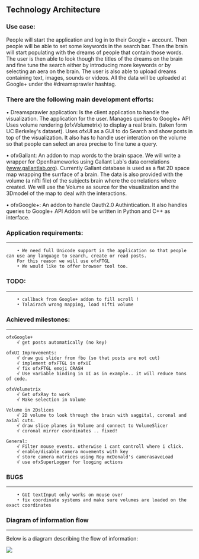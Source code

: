 ## Technology Architecture

### Use case:

People will start the application and log in to their Google + account. 
Then people will be able to set some keywords in the search bar.
Then the brain will start populating with the dreams of people that contain those words.
The user is then able to look though the titles of the dreams on the brain and fine tune the search either by introducing more keywords or by selecting an aera on the brain.
The user is also able to upload dreams containing text, images, sounds or videos. All the data will be uploaded at Google+ under the #dreamsprawler hashtag.

### There are the following main development efforts:
• Dreamsprawler application:
	Is the client application to handle the visualization. The application for the user.
	Manages queries to Google+ API
	Uses volume rendering (ofxVolumetrix) to display a real brain. (taken form UC Berkeley's dataset).
	Uses ofxUI as a GUI to do Search and show posts in top of the visualization.
	It also has to handle user interation on the volume so that people can select an area precise to fine tune a query.

• ofxGallant:
	An addon to map words to the brain space.
We will write a wrapper for Openframeworks using Gallant Lab`s data correlations (www.gallantlab.org).
Currently Gallant database is used as a flat 2D space map wrapping the surrface of a brain. The data is also provided with the volume (a nifti file) of the subjects brain where the correlations where created.
We will use the Volume as source for the visualization and the 3Dmodel of the map to deal with the interactions.

• ofxGoogle+:
	An addon to handle Oauth2.0 Authintication.
	It also handles queries to Google+ API
	Addon will be written in Python and C++ as interface.

### Application requirements:
--------------------------------------------------------------------------------
		• We need full Unicode support in the application so that people can use any language to search, create or read posts.
		For this reason we will use ofxFTGL
		• We would like to offer browser tool too.

### TODO:
--------------------------------------------------------------------------------
		• callback from Google+ addon to fill scroll !
		• Talairach wrong mapping, load nifti volume

### Achieved milestones:
--------------------------------------------------------------------------------
	ofxGoogle+
		√ get posts automatically (no key)

	ofxUI Improvements:
		√ draw gui slider from fbo (so that posts are not cut)
		√ implement ofxFTGL in ofxUI
		√ fix ofxFTGL emoji CRASH 
		√ Use variable binding in UI as in example.. it will reduce tons of code.

	ofxVolumetrix
		√ Get ofxRay to work
		√ Make selection in Volume

	Volume in 2Dslices
		√ 2D volume to look through the brain with saggital, coronal and axial cuts.
		√ draw slice planes in Volume and connect to VolumeSlicer
		√ coronal mirror coordinates .. fixed!

	General:
		√ Filter mouse events. otherwise i cant controll where i click.
		√ enable/disable camera movements with key
		√ store camera matrices using Roy mcDonald's camerasaveLoad
		√ use ofxSuperLogger for looging actions


### BUGS
--------------------------------------------------------------------------------
		• GUI textInput only works on mouse over
		• fix coordinate systems and make sure volumes are loaded on the exact coordinates


### Diagram of information flow
--------------------------------------------------------------------------------
Below is a diagram describing the flow of information:

<img src="https://docs.google.com/drawings/d/1bihc5fLX7nLSxHqRrgZz9CodR5Uqk4YVInev_7imNFA/pub?w=960&amp;h=720">


